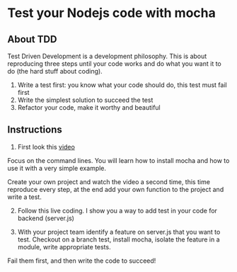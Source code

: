 # Test your Nodejs code with mocha

## About TDD

Test Driven Development is a development philosophy.
This is about reproducing three steps until your code works and do what you want it to do (the hard stuff about coding).

1. Write a test first: you know what your code should do, this test must fail first
2. Write the simplest solution to succeed the test
3. Refactor your code, make it worthy and beautiful

## Instructions

1. First look this [video](https://www.youtube.com/watch?v=MLTRHc5dk6s)

Focus on the command lines. You will learn how to install mocha and how to use it with a very simple example.

Create your own project and watch the video a second time, this time reproduce every step, at the end add your own function to the project and write a test.

 2. Follow this live coding. I show you a way to add test in your code for backend (server.js)

 3. With your project team identify a feature on server.js that you want to test. Checkout on a branch test, install mocha, isolate the feature in a module, write appropriate tests.

 Fail them first, and then write the code to succeed!
